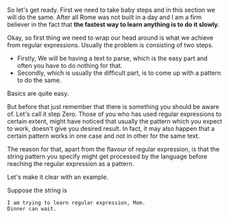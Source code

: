 So let's get ready. First we need to take baby steps and in this section we will do the same. After all Rome was not built in a day and I am a firm believer in the fact that **the fastest way to learn anything is to do it slowly**.

Okay, so first thing we need to wrap our head around is what we achieve from regular expressions. Usually the problem is consisting of two steps.
* Firstly, We will be having a text to parse, which is the easy part and often you have to do nothing for that.
* Secondly, which is usually the difficult part, is to come up with a pattern to do the same.

Basics are quite easy.












But before that just remember that there is something you should be aware of. Let's call it step Zero. Those of you who has used regular expressions to certain extent, might have noticed that usually the pattern which you expect to work, doesn't give you desired result. In fact, it may also happen that a certain pattern works in one case and not in other for the same text. 

The reason for that, apart from the flavour of regular expression, is that the string pattern you specify might get processed by the language before reaching the regular expression as a pattern. 

Let's make it clear with an example. 

Suppose the string is

```
I am trying to learn regular expression, Mom.
Dinner can wait.
```
